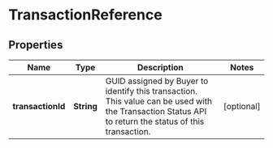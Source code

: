 # TransactionReference

## Properties
Name | Type | Description | Notes
------------ | ------------- | ------------- | -------------
**transactionId** | **String** | GUID assigned by Buyer to identify this transaction. This value can be used with the Transaction Status API to return the status of this transaction. |  [optional]
